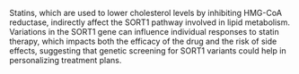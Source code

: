 Statins, which are used to lower cholesterol levels by inhibiting HMG-CoA reductase, indirectly affect the SORT1 pathway involved in lipid metabolism. Variations in the SORT1 gene can influence individual responses to statin therapy, which impacts both the efficacy of the drug and the risk of side effects, suggesting that genetic screening for SORT1 variants could help in personalizing treatment plans.